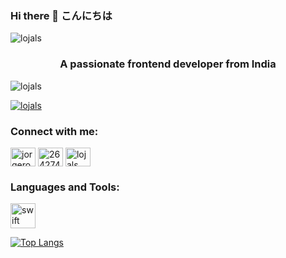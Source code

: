 ### Hi there 👋 こんにちは
<p align="left">
  <img src="https://komarev.com/ghpvc/?username=lojals" alt="lojals" />
</p>

<h3 align="center">A passionate frontend developer from India</h3>

<p align="left"> <img src="https://komarev.com/ghpvc/?username=lojals&label=Profile%20views&color=0e75b6&style=flat" alt="lojals" /> </p>

<p align="left"> <a href="https://github.com/ryo-ma/github-profile-trophy"><img src="https://github-profile-trophy.vercel.app/?username=lojals" alt="lojals" /></a> </p>

<h3 align="left">Connect with me:</h3>
<p align="left">
<a href="https://linkedin.com/in/jorgerovallez" target="blank"><img align="center" src="https://cdn.jsdelivr.net/npm/simple-icons@3.0.1/icons/linkedin.svg" alt="jorgerovallez" height="30" width="40" /></a>
<a href="https://stackoverflow.com/users/2642744" target="blank"><img align="center" src="https://cdn.jsdelivr.net/npm/simple-icons@3.0.1/icons/stackoverflow.svg" alt="2642744" height="30" width="40" /></a>
<a href="https://instagram.com/lojals" target="blank"><img align="center" src="https://cdn.jsdelivr.net/npm/simple-icons@3.0.1/icons/instagram.svg" alt="lojals" height="30" width="40" /></a>
</p>

<h3 align="left">Languages and Tools:</h3>
<p align="left"> <a href="https://developer.apple.com/swift/" target="_blank"> <img src="https://devicons.github.io/devicon/devicon.git/icons/swift/swift-original-wordmark.svg" alt="swift" width="40" height="40"/> </a> </p>


[![Top Langs](https://github-readme-stats.vercel.app/api/top-langs/?username=lojals&layout=compact)](https://github.com/lojals/github-readme-stats)
